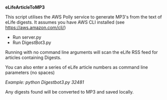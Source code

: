 **eLifeArticleToMP3**

This script utilises the AWS Polly service to generate MP3's from the text of eLife digests.
It assumes you have AWS CLI installed (see https://aws.amazon.com/cli/)

- Run server.py
- Run DigestBot3.py

Running with no command line arguments will scan the eLife RSS feed for articles
containing Digests.

You can also enter a series of eLife article numbers as command line parameters (no spaces)

_Example: python Digestbot3.py 32481_

Any digests found will be converted to MP3 and saved locally.
